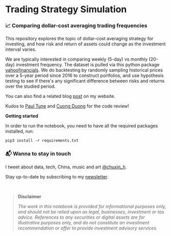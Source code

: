 # Trading Strategy Simulation
### 📈 Comparing dollar-cost averaging trading frequencies

This repository explores the topic of dollar-cost averaging strategy for investing, and how risk and return of assets could change as the investment interval varies.

We are typically interested in comparing weekly (5-day) vs monthly (20-day) investment frequency. The dataset is pulled via this python package [yahoofinancials](https://github.com/JECSand/yahoofinancials). We do backtesting by randomly sampling historical prices over a 5-year period since 2016 to construct portfolios, and use hypothesis testing to see if there's any significant difference between risks and returns over the studied period.

You can also find a related blog [post](https://www.chuxinhuang.com/blog/trading-strategy-simulation-with-python/) on my website.

Kudos to [Paul Tune](https://twitter.com/ptuls) and [Cuong Duong](https://github.com/tcuongd) for the code review!

**Getting started**

In order to run the notebook, you need to have all the required packages installed, run:
```
pip3 install -r requirements.txt
```

### 📬 Wanna to stay in touch 

I tweet about data, tech, China, music and art [@chuxin_h](https://twitter.com/chuxin_h). 

Stay up-to-date by subscribing to my [newsletter](https://cantabile.substack.com/).
<p>&nbsp;</p>

> **Disclaimer**
> 
>*The work in this notebook is provided for informational purposes only, and should not be relied upon as legal, businesses, investment or tax advice. References to any securities or digital assets are for illustrative purposes only, and do not constitute an investment recommendation or offer to provide investment advisory services.*
